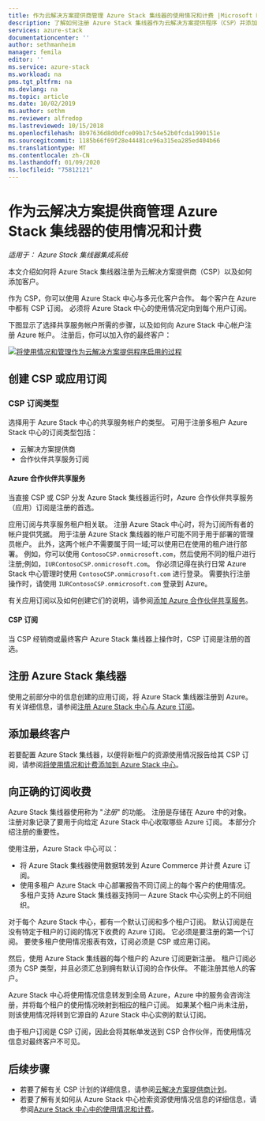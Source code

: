 ```yaml
---
title: 作为云解决方案提供商管理 Azure Stack 集线器的使用情况和计费 |Microsoft Docs
description: 了解如何注册 Azure Stack 集线器作为云解决方案提供程序（CSP）并添加计费的客户。
services: azure-stack
documentationcenter: ''
author: sethmanheim
manager: femila
editor: ''
ms.service: azure-stack
ms.workload: na
pms.tgt_pltfrm: na
ms.devlang: na
ms.topic: article
ms.date: 10/02/2019
ms.author: sethm
ms.reviewer: alfredop
ms.lastreviewed: 10/15/2018
ms.openlocfilehash: 8b97636d8d0dfce09b17c54e52b0fcda1990151e
ms.sourcegitcommit: 1185b66f69f28e44481ce96a315ea285ed404b66
ms.translationtype: MT
ms.contentlocale: zh-CN
ms.lasthandoff: 01/09/2020
ms.locfileid: "75812121"
---
```

# <a name="manage-usage-and-billing-for-azure-stack-hub-as-a-cloud-solution-provider"></a>作为云解决方案提供商管理 Azure Stack 集线器的使用情况和计费

*适用于： Azure Stack 集线器集成系统*

本文介绍如何将 Azure Stack 集线器注册为云解决方案提供商（CSP）以及如何添加客户。

作为 CSP，你可以使用 Azure Stack 中心与多元化客户合作。 每个客户在 Azure 中都有 CSP 订阅。 必须将 Azure Stack 中心的使用情况定向到每个用户订阅。

下图显示了选择共享服务帐户所需的步骤，以及如何向 Azure Stack 中心帐户注册 Azure 帐户。 注册后，你可以加入你的最终客户：

[![将使用情况和管理作为云解决方案提供程序启用的过程](media/azure-stack-add-manage-billing-as-a-csp/process-add-useage-as-a-csp.png "将使用情况和管理作为云解决方案提供程序启用的过程")](media/azure-stack-add-manage-billing-as-a-csp/process-add-useage-as-a-csp.png#lightbox)

## <a name="create-a-csp-or-apss-subscription"></a>创建 CSP 或应用订阅

### <a name="csp-subscription-types"></a>CSP 订阅类型

选择用于 Azure Stack 中心的共享服务帐户的类型。 可用于注册多租户 Azure Stack 中心的订阅类型包括：

- 云解决方案提供商
- 合作伙伴共享服务订阅

#### <a name="azure-partner-shared-services"></a>Azure 合作伙伴共享服务

当直接 CSP 或 CSP 分发 Azure Stack 集线器运行时，Azure 合作伙伴共享服务（应用）订阅是注册的首选。

应用订阅与共享服务租户相关联。 注册 Azure Stack 中心时，将为订阅所有者的帐户提供凭据。 用于注册 Azure Stack 集线器的帐户可能不同于用于部署的管理员帐户。 此外，这两个帐户不需要属于同一域;可以使用已在使用的租户进行部署。 例如，你可以使用 `ContosoCSP.onmicrosoft.com`，然后使用不同的租户进行注册;例如，`IURContosoCSP.onmicrosoft.com`。 你必须记得在执行日常 Azure Stack 中心管理时使用 `ContosoCSP.onmicrosoft.com` 进行登录。 需要执行注册操作时，请使用 `IURContosoCSP.onmicrosoft.com` 登录到 Azure。

有关应用订阅以及如何创建它们的说明，请参阅[添加 Azure 合作伙伴共享服务](/partner-center/shared-services)。

#### <a name="csp-subscriptions"></a>CSP 订阅

当 CSP 经销商或最终客户 Azure Stack 集线器上操作时，CSP 订阅是注册的首选。

## <a name="register-azure-stack-hub"></a>注册 Azure Stack 集线器

使用之前部分中的信息创建的应用订阅，将 Azure Stack 集线器注册到 Azure。 有关详细信息，请参阅[注册 Azure Stack 中心与 Azure 订阅](azure-stack-registration.md)。

## <a name="add-end-customer"></a>添加最终客户

若要配置 Azure Stack 集线器，以便将新租户的资源使用情况报告给其 CSP 订阅，请参阅[将使用情况和计费添加到 Azure Stack 中心](azure-stack-csp-howto-register-tenants.md)。

## <a name="charge-the-right-subscriptions"></a>向正确的订阅收费

Azure Stack 集线器使用称为 "*注册*" 的功能。 注册是存储在 Azure 中的对象。 注册对象记录了要用于向给定 Azure Stack 中心收取哪些 Azure 订阅。 本部分介绍注册的重要性。

使用注册，Azure Stack 中心可以：

- 将 Azure Stack 集线器使用数据转发到 Azure Commerce 并计费 Azure 订阅。
- 使用多租户 Azure Stack 中心部署报告不同订阅上的每个客户的使用情况。 多租户支持 Azure Stack 集线器支持同一 Azure Stack 中心实例上的不同组织。

对于每个 Azure Stack 中心，都有一个默认订阅和多个租户订阅。 默认订阅是在没有特定于租户的订阅的情况下收费的 Azure 订阅。 它必须是要注册的第一个订阅。 要使多租户使用情况报表有效，订阅必须是 CSP 或应用订阅。

然后，使用 Azure Stack 集线器的每个租户的 Azure 订阅更新注册。 租户订阅必须为 CSP 类型，并且必须汇总到拥有默认订阅的合作伙伴。 不能注册其他人的客户。

Azure Stack 中心将使用情况信息转发到全局 Azure，Azure 中的服务会咨询注册，并将每个租户的使用情况映射到相应的租户订阅。 如果某个租户尚未注册，则该使用情况将转到它源自的 Azure Stack 中心实例的默认订阅。

由于租户订阅是 CSP 订阅，因此会将其帐单发送到 CSP 合作伙伴，而使用情况信息对最终客户不可见。

## <a name="next-steps"></a>后续步骤

- 若要了解有关 CSP 计划的详细信息，请参阅[云解决方案提供商计划](https://partner.microsoft.com/solutions/microsoft-cloud-solutions)。
- 若要了解有关如何从 Azure Stack 中心检索资源使用情况信息的详细信息，请参阅[Azure Stack 中心中的使用情况和计费](azure-stack-billing-and-chargeback.md)。
